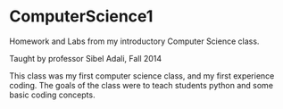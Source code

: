 # ComputerScience1
Homework and Labs from my introductory Computer Science class.

Taught by professor Sibel Adali, Fall 2014

This class was my first computer science class, and my first experience coding.
The goals of the class were to teach students python and some basic coding concepts.
